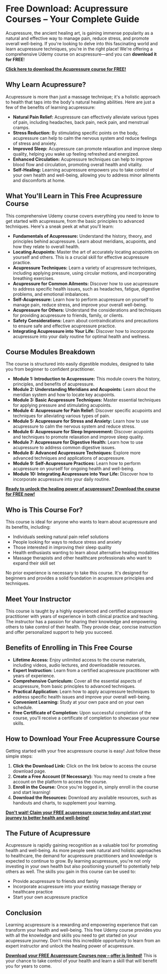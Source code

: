 # Free Download: Acupressure Courses – Your Complete Guide

Acupressure, the ancient healing art, is gaining immense popularity as a natural and effective way to manage pain, reduce stress, and promote overall well-being. If you're looking to delve into this fascinating world and learn acupressure techniques, you're in the right place! We're offering a comprehensive Udemy course on acupressure—and you can **download it for FREE**!

[**Click here to download the Acupressure course for FREE!**](https://udemywork.com/acupressure-courses)

## Why Learn Acupressure?

Acupressure is more than just a massage technique; it's a holistic approach to health that taps into the body's natural healing abilities. Here are just a few of the benefits of learning acupressure:

*   **Natural Pain Relief:** Acupressure can effectively alleviate various types of pain, including headaches, back pain, neck pain, and menstrual cramps.
*   **Stress Reduction:** By stimulating specific points on the body, acupressure can help to calm the nervous system and reduce feelings of stress and anxiety.
*   **Improved Sleep:** Acupressure can promote relaxation and improve sleep quality, helping you wake up feeling refreshed and energized.
*   **Enhanced Circulation:** Acupressure techniques can help to improve blood flow and circulation, promoting overall health and vitality.
*   **Self-Healing:** Learning acupressure empowers you to take control of your own health and well-being, allowing you to address minor ailments and discomforts at home.

## What You'll Learn in This Free Acupressure Course

This comprehensive Udemy course covers everything you need to know to get started with acupressure, from the basic principles to advanced techniques. Here's a sneak peek at what you'll learn:

*   **Fundamentals of Acupressure:** Understand the history, theory, and principles behind acupressure. Learn about meridians, acupoints, and how they relate to overall health.
*   **Locating Acupoints:** Master the art of accurately locating acupoints on yourself and others. This is a crucial skill for effective acupressure practice.
*   **Acupressure Techniques:** Learn a variety of acupressure techniques, including applying pressure, using circular motions, and incorporating breathing exercises.
*   **Acupressure for Common Ailments:** Discover how to use acupressure to address specific health issues, such as headaches, fatigue, digestive problems, and emotional imbalances.
*   **Self-Acupressure:** Learn how to perform acupressure on yourself to manage pain, reduce stress, and improve your overall well-being.
*   **Acupressure for Others:** Understand the considerations and techniques for providing acupressure to friends, family, or clients.
*   **Safety Considerations:** Learn about contraindications and precautions to ensure safe and effective acupressure practice.
*   **Integrating Acupressure into Your Life:** Discover how to incorporate acupressure into your daily routine for optimal health and wellness.

## Course Modules Breakdown

The course is structured into easily digestible modules, designed to take you from beginner to confident practitioner.

*   **Module 1: Introduction to Acupressure:** This module covers the history, principles, and benefits of acupressure.
*   **Module 2: Understanding Meridians and Acupoints:** Learn about the meridian system and how to locate key acupoints.
*   **Module 3: Basic Acupressure Techniques:** Master essential techniques for applying pressure and stimulating acupoints.
*   **Module 4: Acupressure for Pain Relief:** Discover specific acupoints and techniques for alleviating various types of pain.
*   **Module 5: Acupressure for Stress and Anxiety:** Learn how to use acupressure to calm the nervous system and reduce stress.
*   **Module 6: Acupressure for Sleep Improvement:** Discover acupoints and techniques to promote relaxation and improve sleep quality.
*   **Module 7: Acupressure for Digestive Health:** Learn how to use acupressure to address common digestive issues.
*   **Module 8: Advanced Acupressure Techniques:** Explore more advanced techniques and applications of acupressure.
*   **Module 9: Self-Acupressure Practices:** Learn how to perform acupressure on yourself for ongoing health and well-being.
*   **Module 10: Integrating Acupressure into Your Life:** Discover how to incorporate acupressure into your daily routine.

[**Ready to unlock the healing power of acupressure? Download the course for FREE now!**](https://udemywork.com/acupressure-courses)

## Who is This Course For?

This course is ideal for anyone who wants to learn about acupressure and its benefits, including:

*   Individuals seeking natural pain relief solutions
*   People looking for ways to reduce stress and anxiety
*   Those interested in improving their sleep quality
*   Health enthusiasts wanting to learn about alternative healing modalities
*   Massage therapists and other healthcare professionals who want to expand their skill set

No prior experience is necessary to take this course. It's designed for beginners and provides a solid foundation in acupressure principles and techniques.

## Meet Your Instructor

This course is taught by a highly experienced and certified acupressure practitioner with years of experience in both clinical practice and teaching. The instructor has a passion for sharing their knowledge and empowering others to take control of their health. They provide clear, concise instruction and offer personalized support to help you succeed.

## Benefits of Enrolling in This Free Course

*   **Lifetime Access:** Enjoy unlimited access to the course materials, including videos, audio lectures, and downloadable resources.
*   **Expert Instruction:** Learn from a certified acupressure practitioner with years of experience.
*   **Comprehensive Curriculum:** Cover all the essential aspects of acupressure, from basic principles to advanced techniques.
*   **Practical Application:** Learn how to apply acupressure techniques to address specific health issues and improve your overall well-being.
*   **Convenient Learning:** Study at your own pace and on your own schedule.
*   **Free Certificate of Completion:** Upon successful completion of the course, you'll receive a certificate of completion to showcase your new skills.

## How to Download Your Free Acupressure Course

Getting started with your free acupressure course is easy! Just follow these simple steps:

1.  **Click the Download Link:** Click on the link below to access the course download page.
2.  **Create a Free Account (If Necessary):** You may need to create a free account on the platform to access the course.
3.  **Enroll in the Course:** Once you're logged in, simply enroll in the course and start learning!
4.  **Download the Resources:** Download any available resources, such as handouts and charts, to supplement your learning.

[**Don't wait! Claim your FREE acupressure course today and start your journey to better health and well-being!**](https://udemywork.com/acupressure-courses)

## The Future of Acupressure

Acupressure is rapidly gaining recognition as a valuable tool for promoting health and well-being. As more people seek natural and holistic approaches to healthcare, the demand for acupressure practitioners and knowledge is expected to continue to grow. By learning acupressure, you're not only investing in your own health but also positioning yourself to potentially help others as well. The skills you gain in this course can be used to:

*   Provide acupressure to friends and family
*   Incorporate acupressure into your existing massage therapy or healthcare practice
*   Start your own acupressure practice

## Conclusion

Learning acupressure is a rewarding and empowering experience that can transform your health and well-being. This free Udemy course provides you with all the knowledge and skills you need to get started on your acupressure journey. Don't miss this incredible opportunity to learn from an expert instructor and unlock the healing power of acupressure.

**[Download your FREE Acupressure Courses now – offer is limited!](https://udemywork.com/acupressure-courses)** This is your chance to take control of your health and learn a skill that will benefit you for years to come.

